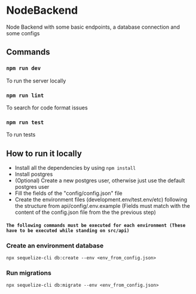 # NodeBackend

Node Backend with some basic endpoints, a database connection and some configs

## Commands

### `npm run dev`

To run the server locally

### `npm run lint`

To search for code format issues

### `npm run test`

To run tests

## How to run it locally

- Install all the dependencies by using `npm install`
- Install postgres
- (Optional) Create a new postgres user, otherwise just use the default postgres user
- Fill the fields of the "config/config.json" file
- Create the environment files (development.env/test.env/etc) following the structure from api/config/.env.example (Fields must match with the content of the config.json file from the the previous step)

#### `The following commands must be executed for each environment (These have to be executed while standing on src/api)`

### Create an environment database

```
npx sequelize-cli db:create --env <env_from_config.json>
```

### Run migrations

```
npx sequelize-cli db:migrate --env <env_from_config.json>
```
